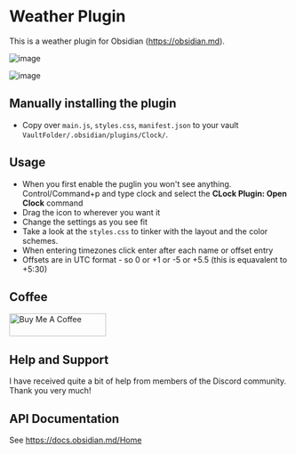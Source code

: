 # Weather Plugin

This is a weather plugin for Obsidian (https://obsidian.md).

![image](https://github.com/ms3056/clock-for-obsidian/assets/23712700/6dddf375-8e30-4ba6-a713-c22ebd18e153)

![image](https://github.com/ms3056/clock-for-obsidian/assets/23712700/aa9ffb8c-6432-4dd6-b3fb-4927930cc096)




## Manually installing the plugin

- Copy over `main.js`, `styles.css`, `manifest.json` to your vault `VaultFolder/.obsidian/plugins/Clock/`.

## Usage
- When you first enable the puglin you won't see anything. Control/Command+p and type clock and select the **CLock Plugin: Open Clock** command
- Drag the icon to wherever you want it
- Change the settings as you see fit
- Take a look at the `styles.css` to tinker with the layout and the color schemes.
- When entering timezones click enter after each name or offset entry
- Offsets are in UTC format - so 0 or +1 or -5 or +5.5 (this is equavalent to +5:30)

## Coffee

<a href="https://www.buymeacoffee.com/mstam30561" target="_blank"><img src="https://cdn.buymeacoffee.com/buttons/default-orange.png" alt="Buy Me A Coffee" height="41" width="174"></a>

## Help and Support

I have received quite a bit of help from members of the Discord community. Thank you very much! 

## API Documentation

See https://docs.obsidian.md/Home
